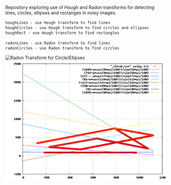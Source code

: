 Repository exploring use of Hough and Radon transforms for detecting lines, circles, ellipses and rectanges in noisy images.

    houghLines - use Hough transform to find lines
    houghCircles - use Hough transform to find circles and ellipses
    houghRect - use Hough transform to find rectangles

    radonLines - use Radon transform to find lines
    radonCircles - use Radon transform to find circles

![Radon Transform for Circle/Ellipses](https://github.com/bernielampe1/hough_radon/blob/master/radonCircles/mov_noise.gif)
![Radon Transform for Lines](https://github.com/bernielampe1/hough_radon/blob/master/radonLines/success_radon.png)
